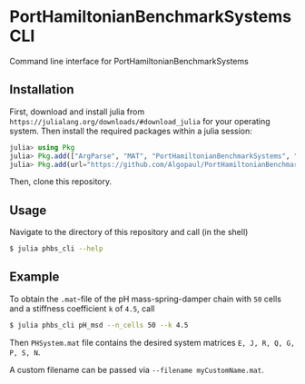 # PortHamiltonianBenchmarkSystems CLI

Command line interface for PortHamiltonianBenchmarkSystems

## Installation

First, download and install julia from `https://julialang.org/downloads/#download_julia` for your operating system. Then install the required packages within a julia session:
```julia
julia> using Pkg
julia> Pkg.add(["ArgParse", "MAT", "PortHamiltonianBenchmarkSystems", "LinearAlgebra", "SparseArrays"])
julia> Pkg.add(url="https://github.com/Algopaul/PortHamiltonianBenchmarkSystems.jl/")
```
Then, clone this repository.

## Usage
Navigate to the directory of this repository and call (in the shell)
```bash
$ julia phbs_cli --help
```

## Example
To obtain the `.mat`-file of the pH mass-spring-damper chain with `50` cells and a stiffness coefficient `k` of `4.5`, call
```bash
$ julia phbs_cli pH_msd --n_cells 50 --k 4.5
```
Then `PHSystem.mat` file contains the desired system matrices `E, J, R, Q, G, P, S, N`.

A custom filename can be passed via `--filename myCustomName.mat`.
